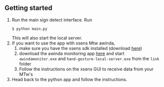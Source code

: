 ## Getting started
1. Run the main sign detect interface. Run
   ```console
   $ python main.py
   ```
   This will also start the local server.
2. If you want to use the app with xsens Mtw awinda,  
   1. make sure you have the xsens sdk installed (download <a href="https://www.xsens.com/cs/c/?cta_guid=0e52e68d-234e-42b2-9338-030bb927632a&signature=AAH58kGnXGrHtyfBiYHfQbz5PMcwAbdMNA&pageId=27796161161&placement_guid=9fb53df1-5198-43f3-b551-7d46df611969&click=6f27d0a1-3635-450c-8635-02bf4a97867c&hsutk=c1d5b25e73699a67bcd460f9a120309d&canon=https%3A%2F%2Fwww.xsens.com%2Fsoftware-downloads&portal_id=3446270&redirect_url=APefjpHjbriA21UURECGhrv_K9a2ealmSiAb0PHOCvLVXtRcW_rkcWo2XLuk4inyuepdn4R59UmROx0sVjw3IhOAKl2RXjz-x6xS_yYTrX3F7xM9cxQWgMKHAQdEXqWarDVnyyrQ0JC1i8DLNtKV8CxkvpFkjzSvmpS9MaZTZoOQ71yflgZjG5fmzKY-jAwNc809VaBOPv7suheCtxKrsiFYsWYCD25eNrSaqLyIPhMuWcpdXK2S0w0ER1KFS1VMW0PmzSjK9hWivRIDwXjyMpB6EN6ZHaAkyU_30_rEBxUdSpbKgAO8yBP0P7xeAR7Hb09LrESxbfw1&__hstc=81749512.c1d5b25e73699a67bcd460f9a120309d.1609774356498.1609774356498.1610482540373.2&__hssc=81749512.1.1610482540373&__hsfp=2873996859&contentType=standard-page" target="_blank">here</a>) 
   2. download the awinda monitoring app <a href="https://drive.google.com/drive/folders/1jKK7s3xH0lBDGqrJr2WITK8ZZVnls4h8?usp=sharing" target="_blank">here</a> 
   and start `awindamonitor.exe` and `hand-gesture-local-server.exe` from the `link` folder
   3. Follow the instructions on the xsens GUI to receive data from your MTw's
3. Head back to the python app and follow the instructions.

